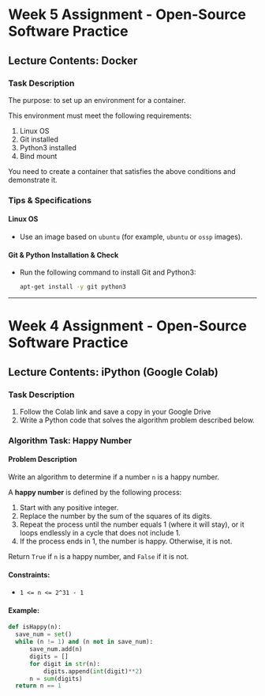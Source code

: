 # Week 5 Assignment - Open-Source Software Practice

## Lecture Contents: Docker

### Task Description
The purpose: to set up an environment for a container.

This environment must meet the following requirements:
1. Linux OS
2. Git installed
3. Python3 installed
4. Bind mount

You need to create a container that satisfies the above conditions and demonstrate it.

### Tips & Specifications

#### Linux OS
- Use an image based on `ubuntu` (for example, `ubuntu` or `ossp` images).

#### Git & Python Installation & Check
- Run the following command to install Git and Python3:
  ```bash
  apt-get install -y git python3

---

# Week 4 Assignment - Open-Source Software Practice

## Lecture Contents: iPython (Google Colab)

### Task Description
1. Follow the Colab link and save a copy in your Google Drive
2. Write a Python code that solves the algorithm problem described below.
   
### Algorithm Task: Happy Number

#### Problem Description
Write an algorithm to determine if a number `n` is a happy number.

A **happy number** is defined by the following process:
1. Start with any positive integer.
2. Replace the number by the sum of the squares of its digits.
3. Repeat the process until the number equals 1 (where it will stay), or it loops endlessly in a cycle that does not include 1.
4. If the process ends in 1, the number is happy. Otherwise, it is not.

Return `True` if `n` is a happy number, and `False` if it is not.

#### Constraints:
- `1 <= n <= 2^31 - 1`

#### Example:
```python
def isHappy(n):
  save_num = set()
  while (n != 1) and (n not in save_num):
      save_num.add(n)
      digits = []
      for digit in str(n):
          digits.append(int(digit)**2)
      n = sum(digits)
  return n == 1
